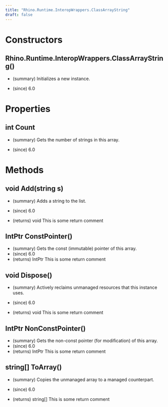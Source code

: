 ```yaml
---
title: "Rhino.Runtime.InteropWrappers.ClassArrayString"
draft: false
---
```


# Constructors
## Rhino.Runtime.InteropWrappers.ClassArrayString()
- (summary) 
     Initializes a new  instance.
     
- (since) 6.0
# Properties
## int Count
- (summary) 
     Gets the number of strings in this array.
     
- (since) 6.0
# Methods
## void Add(string s)
- (summary) 
     Adds a string to the list.
     
- (since) 6.0
- (returns) void This is some return comment
## IntPtr ConstPointer()
- (summary) Gets the const (immutable) pointer of this array.
- (since) 6.0
- (returns) IntPtr This is some return comment
## void Dispose()
- (summary) 
     Actively reclaims unmanaged resources that this instance uses.
     
- (since) 6.0
- (returns) void This is some return comment
## IntPtr NonConstPointer()
- (summary) Gets the non-const pointer (for modification) of this array.
- (since) 6.0
- (returns) IntPtr This is some return comment
## string[] ToArray()
- (summary) 
     Copies the unmanaged array to a managed counterpart.
     
- (since) 6.0
- (returns) string[] This is some return comment
